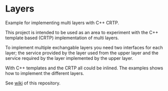 # Layers
Example for implementing multi layers with C++ CRTP.

This project is intended to be used as an area to experiment with the C++ template based (CRTP) implementation of 
multi layers.

To implement multiple exchangable layers you need two interfaces for each layer;
the service provided by the layer used from the upper layer and
the service required by the layer implemented by the upper layer.

With C++ templates and the CRTP all could be inlined. 
The examples shows how to implement the different layers.

See [wiki](https://github.com/GerdHirsch/Layers/wiki) of this repository.

